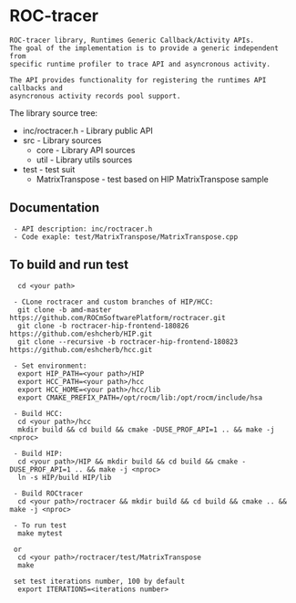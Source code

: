 # ROC-tracer
```
ROC-tracer library, Runtimes Generic Callback/Activity APIs.
The goal of the implementation is to provide a generic independent from
specific runtime profiler to trace API and asyncronous activity.

The API provides functionality for registering the runtimes API callbacks and
asyncronous activity records pool support.
```

The library source tree:
 - inc/roctracer.h - Library public API
 - src  - Library sources
   - core - Library API sources
   - util - Library utils sources
 - test - test suit
   - MatrixTranspose - test based on HIP MatrixTranspose sample

## Documentation
```
 - API description: inc/roctracer.h
 - Code exaple: test/MatrixTranspose/MatrixTranspose.cpp
```

## To build and run test
```
  cd <your path>

 - CLone roctracer and custom branches of HIP/HCC:
  git clone -b amd-master https://github.com/ROCmSoftwarePlatform/roctracer.git
  git clone -b roctracer-hip-frontend-180826 https://github.com/eshcherb/HIP.git
  git clone --recursive -b roctracer-hip-frontend-180823 https://github.com/eshcherb/hcc.git

 - Set environment:
  export HIP_PATH=<your path>/HIP
  export HCC_PATH=<your path>/hcc
  export HCC_HOME=<your path>/hcc/lib
  export CMAKE_PREFIX_PATH=/opt/rocm/lib:/opt/rocm/include/hsa

 - Build HCC:
  cd <your path>/hcc
  mkdir build && cd build && cmake -DUSE_PROF_API=1 .. && make -j <nproc>
  
 - Build HIP:
  cd <your path>/HIP && mkdir build && cd build && cmake -DUSE_PROF_API=1 .. && make -j <nproc>
  ln -s HIP/build HIP/lib
  
 - Build ROCtracer
  cd <your path>/roctracer && mkdir build && cd build && cmake .. && make -j <nproc>

 - To run test
  make mytest
 
 or
  cd <your path>/roctracer/test/MatrixTranspose
  make

 set test iterations number, 100 by default
  export ITERATIONS=<iterations number>
```

